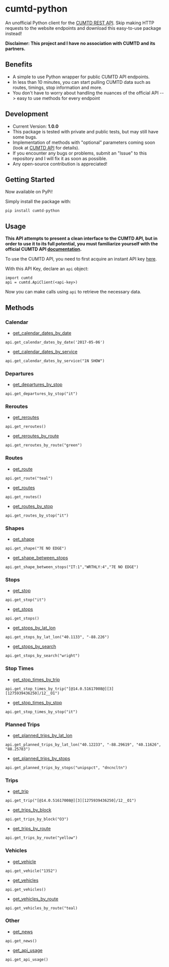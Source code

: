 # cumtd-python
An unofficial Python client for the [CUMTD REST API](https://developer.cumtd.com/). Skip making HTTP requests to the website endpoints and download this easy-to-use package instead!

**Disclaimer: This project and I have no association with CUMTD and its partners.**

## Benefits
 * A simple to use Python wrapper for public CUMTD API endpoints.
 * In less than 10 minutes, you can start pulling CUMTD data such as routes, timings, stop information and more.
 * You don't have to worry about handling the nuances of the official API --> easy to use methods for every endpoint
 
## Development
 * Current Version: **1.0.0**
 * This package is tested with private and public tests, but may still have some bugs.
 * Implementation of methods with "optional" parameters coming soon (look at [CUMTD API](https://developer.cumtd.com/) for details).
 * If you encounter any bugs or problems, submit an "Issue" to this repository and I will fix it as soon as possible.
 * Any open-source contribution is appreciated!

## Getting Started

Now available on PyPi!

Simply install the package with:
```
pip install cumtd-python
```

## Usage

**This API attempts to present a clean interface to the CUMTD API, but in order to use it to its full potential, you must familiarize yourself with the official CUMTD API [documentation](https://developer.cumtd.com/).**

To use the CUMTD API, you need to first acquire an instant API key [here](https://developer.cumtd.com/).

With this API Key, declare an ```api``` object:
```
import cumtd
api = cumtd.ApiClient(<api-key>)
```

Now you can make calls using ```api``` to retrieve the necessary data.

## Methods

### Calendar 
 * [get_calendar_dates_by_date](https://developer.cumtd.com/documentation/v2.2/method/getcalendardatesbydate/)
```
api.get_calendar_dates_by_date('2017-05-06')
```

* [get_calendar_dates_by_service](https://developer.cumtd.com/documentation/v2.2/method/getcalendardatesbyservice/)
```
api.get_calendar_dates_by_service("1N SHOW")
```

### Departures
* [get_departures_by_stop](https://developer.cumtd.com/documentation/v2.2/method/getdeparturesbystop/)
```
api.get_departures_by_stop("it")
```

### Reroutes
* [get_reroutes](https://developer.cumtd.com/documentation/v2.2/method/getreroutes/)
```
api.get_reroutes()
```

* [get_reroutes_by_route](https://developer.cumtd.com/documentation/v2.2/method/getreroutesbyroute/)
```
api.get_reroutes_by_route("green")
```

### Routes
* [get_route](https://developer.cumtd.com/documentation/v2.2/method/getroute/)
```
api.get_route("teal")
```

* [get_routes](https://developer.cumtd.com/documentation/v2.2/method/getroutes/)
```
api.get_routes()
```

* [get_routes_by_stop](https://developer.cumtd.com/documentation/v2.2/method/getroutesbystop/)
```
api.get_routes_by_stop("it")
```

### Shapes
* [get_shape](https://developer.cumtd.com/documentation/v2.2/method/getshape/)
```
api.get_shape("7E NO EDGE")
```

* [get_shape_between_stops](https://developer.cumtd.com/documentation/v2.2/method/getshapebetweenstops/)
```
api.get_shape_between_stops("IT:1","WRTHLY:4","7E NO EDGE")
```

### Stops
* [get_stop](https://developer.cumtd.com/documentation/v2.2/method/getstop/)
```
api.get_stop("it")
```

* [get_stops](https://developer.cumtd.com/documentation/v2.2/method/getstops/)
```
api.get_stops()
```

* [get_stops_by_lat_lon](https://developer.cumtd.com/documentation/v2.2/method/getstopsbylatlon/)
```
api.get_stops_by_lat_lon("40.1133", "-88.226")
```

* [get_stops_by_search](https://developer.cumtd.com/documentation/v2.2/method/getstopsbysearch/)
```
api.get_stops_by_search("wright")
```

### Stop Times
* [get_stop_times_by_trip](https://developer.cumtd.com/documentation/v2.2/method/getstoptimesbytrip/)
```
api.get_stop_times_by_trip("[@14.0.51617008@][3][1275939436250]/12__O1")
```

* [get_stop_times_by_stop](https://developer.cumtd.com/documentation/v2.2/method/getstoptimesbystop/)
```
api.get_stop_times_by_stop("it")
```

### Planned Trips
* [get_planned_trips_by_lat_lon](https://developer.cumtd.com/documentation/v2.2/method/getplannedtripsbylatlon/)
```
api.get_planned_trips_by_lat_lon("40.12233", "-88.29619", "40.11626", "88.25783")
```

* [get_planned_trips_by_stops](https://developer.cumtd.com/documentation/v2.2/method/getplannedtripsbystops/)
```
api.get_planned_trips_by_stops("unipspct", "dncncltn")
```

### Trips
* [get_trip](https://developer.cumtd.com/documentation/v2.2/method/gettrip/)
```
api.get_trip("[@14.0.51617008@][3][1275939436250]/12__O1")
```

* [get_trips_by_block](https://developer.cumtd.com/documentation/v2.2/method/gettripsbyblock)
```
api.get_trips_by_block("O3")
```

* [get_trips_by_route](https://developer.cumtd.com/documentation/v2.2/method/gettripsbyroute)
```
api.get_trips_by_route("yellow")
```

### Vehicles
* [get_vehicle](https://developer.cumtd.com/documentation/v2.2/method/getvehicle)
```
api.get_vehicle("1352")
```

* [get_vehicles](https://developer.cumtd.com/documentation/v2.2/method/getvehicles)
```
api.get_vehicles()
```

* [get_vehicles_by_route](https://developer.cumtd.com/documentation/v2.2/method/getvehiclesbyroute)
```
api.get_vehicles_by_route("teal)
```

### Other
* [get_news](https://developer.cumtd.com/documentation/v2.2/method/getnews)
```
api.get_news()
```

* [get_api_usage](https://developer.cumtd.com/documentation/v2.2/method/getapiusage)
```
api.get_api_usage()
```











